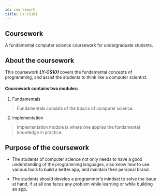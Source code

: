 ```yaml
---
id: coursework
title: LY-CS101
---
```


## Coursework

A fundamental computer science coursework for undergraduate students.

## About the coursework

This coursework _**LY-CS101**_ covers the fundamental concepts of programming, and assist the students to think like a computer scientist.

#### Coursework contains two modules:

1. Fundamentals
> Fundamentals consists of the _basics_ of computer science.
2. Implementation
> Implementation module is where one applies the fundamental knowledge in practice.

## Purpose of the coursework

* The students of computer science not only needs to have a good understanding of the programming languages, also know how to use various tools to build a better app, and maintain their personal brand.

* The students should develop a programmer's mindset to solve the issue at hand, if at all one faces any problem while learning or while building an app.
